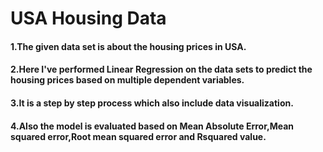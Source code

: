 # USA Housing Data
#### 1.The given data set is about the housing prices in USA.
#### 2.Here I've performed Linear Regression on the data sets to predict the housing prices based on multiple dependent variables.
#### 3.It is a step by step process which also include data visualization.
#### 4.Also the model is evaluated based on Mean Absolute Error,Mean squared error,Root mean squared error and Rsquared value.
